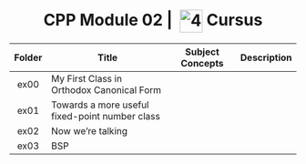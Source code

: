 <!--HEADER-->
<h1 align="center"> CPP Module 02 | 
  <picture>
  <source media="(prefers-color-scheme: dark)" srcset="https://cdn.simpleicons.org/42/white">
  <img alt="42" width=40 align="center" src="https://cdn.simpleicons.org/42/Black">
 </picture>
 Cursus 
  <!--<img alt="Complete" src="https://raw.githubusercontent.com/Mqxx/GitHub-Markdown/main/blockquotes/badge/dark-theme/complete.svg">-->
</h1>
<!--FINISH HEADER-->

| Folder | Title | Subject Concepts | Description |
|:---:|---|:---:|:---:|
| ex00 | My First Class in Orthodox Canonical Form |  |  |
| ex01 | Towards a more useful fixed-point number class |  |  |
| ex02 | Now we’re talking |  |  |
| ex03 | BSP |  |  |